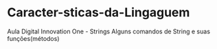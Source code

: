 # Caracter-sticas-da-Lingaguem
Aula Digital Innovation One - Strings
Alguns comandos de String e suas funções(métodos)

